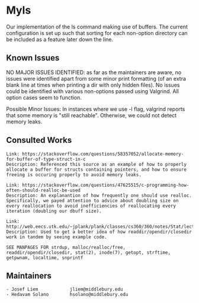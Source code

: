 # Myls

Our implementation of the ls command making use of buffers. The current configuration is set up such that sorting for each non-option directory can be included as a feature later down the line. 

## Known Issues

NO MAJOR ISSUES IDENTIFIED: as far as the maintainers are aware, no issues were identified apart from some minor print formatting (of an extra blank line at times when printing a dir with only hidden files). No issues could be identified with various non-options passed using Valgrind. All option cases seem to function. 

Possible Minor Issues: In instances where we use -l flag, valgrind reports that some memory is "still reachable". Otherwise, we could not detect memory leaks.

## Consulted Works

    Link: https://stackoverflow.com/questions/58357052/allocate-memory-for-buffer-of-type-struct-in-c
    Description: Referenced this source as an example of how to properly allocate a buffer for structs containing pointers, and how to ensure freeing is occuring properly to avoid memory leaks.

    Link: https://stackoverflow.com/questions/47625515/c-programming-how-often-should-realloc-be-used
    Description: An explanantion of how frequently one should use realloc. Specifically, we payed attention to advice about doubling size on every reallocation to avoid inefficiencies of reallocating every iteration (doubling our dbuff size).

    Link: http://web.eecs.utk.edu/~jplank/plank/classes/cs360/360/notes/Stat/lecture.html
    Description: Used to get a better idea of how readdir/opendir/closedir work in tandem by seeing example code.
    
    SEE MANPAGES FOR strdup, malloc/realloc/free, readdir/opendir/closedir, stat(2), inode(7), getopt, strftime, getpwnam, localtime, snprintf

## Maintainers
    - Josef Liem            jliem@middlebury.edu
    - Hedavam Solano        hsolano@middlebury.edu
